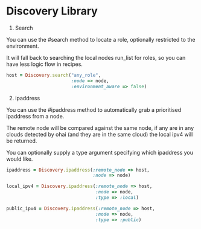 Discovery Library
=================


1) Search

You can use the #search method to locate a role, optionally
restricted to the environment.

It will fall back to searching the local nodes run_list for roles, so
you can have less logic flow in recipes.

``` ruby
host = Discovery.search("any_role",
                        :node => node,
                        :environment_aware => false)
```

2) ipaddress

You can use the #ipaddress method to automatically grab a prioritised
ipaddress from a node.

The remote node will be compared against the same node, if any are in
any clouds detected by ohai (and they are in the same cloud) the local
ipv4 will be returned.

You can optionally supply a type argument specifying which ipaddress
you would like.

``` ruby
ipaddress = Discovery.ipaddress(:remote_node => host,
                                :node => node)
```

``` ruby
local_ipv4 = Discovery.ipaddress(:remote_node => host,
                                 :node => node,
                                 :type => :local)
```                                 

``` ruby
public_ipv4 = Discovery.ipaddress(:remote_node => host,
                                 :node => node,
                                 :type => :public)
```
